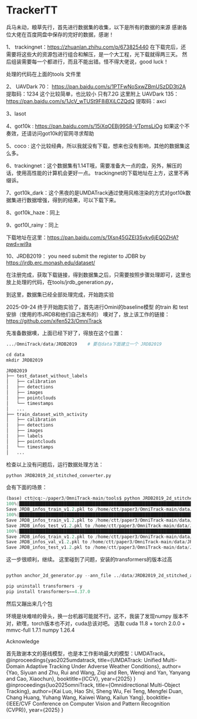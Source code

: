 # TrackerTT

兵马未动，粮草先行，首先进行数据集的收集，以下是所有的数据的来源
感谢各位大佬在百度网盘中保存的完好的数据，感谢！

1、 trackingnet：https://zhuanlan.zhihu.com/p/673825440
在下载完后，还需要将这些大的资源包进行组合和解压，是一个大工程，光下载就得两三天。
然后组装需要每一个都进行，而且不能出错。怪不得大佬说，good luck！

处理的代码在上面的tools 文件里

2、 UAVDark 70：   https://pan.baidu.com/s/1PTFwNoSxwZBmUSzDD3ti2A    提取码：1234
这个比较简单，也比较小 只有7.2G
这里附上 UAVDark 135：https://pan.baidu.com/s/1JcV_wTUSt9F8iBXiLCZQdQ 提取码：axci

3、lasot

4、got10k : https://pan.baidu.com/s/15iXqOEBj99S8-VTpmsLiOg   如果这个不奏效，还请访问got10k的官网寻求帮助

5、coco : 这个比较经典，所以我就没有下载，想来也没有影响，其他的数据集这么多。

6、trackingnet：这个数据集有1.14T哦，需要准备大一点的盘，另外，解压的话，使用高性能的计算机会更好一点。
trackingnet的下载地址在上方，这里不再缀诉。

7、got10k_dark：这个黑夜的是UMDATrack通过使用风格渲染的方式对got10k数据集进行数据增强，得到的结果，可以下载下来。

8、got10k_haze：同上

9、got10l_rainy：同上

下载地址在这里：https://pan.baidu.com/s/1Xsn45GZEI35vkv6jEQ0ZHA?pwd=wi9a

10、JRDB2019： you need submit the register to JDBR by https://jrdb.erc.monash.edu/dataset/

在注册完成，获取下载链接，得到数据集之后，只需要按照步骤处理即可，这里也放上处理的代码，在tools/jrdb_generation.py，

到这里，数据集已经全部处理完成，开始跑实验

2025-09-24 终于开始跑实验了，首先进行Omini的baseline模型 的train 和 test安排（使用的市JRDB和他们自己发布的）
噢对了，放上该工作的链接：https://github.com/xifen523/OmniTrack

先准备数据噢，上面已经下好了，得放在这个位置：
```python  
.../OmniTrack/data/JRDB2019    # 要在data下面建立一个 JRDB2019

cd data
mkdir JRDB2019

JRDB2019
├── test_dataset_without_labels
│   ├── calibration
│   ├── detections
│   ├── images
│   ├── pointclouds
│   └── timestamps
│   ...
├── train_dataset_with_activity
│   ├── calibration
│   ├── detections
│   ├── images
│   ├── labels
│   ├── pointclouds
│   └── timestamps
│   ...
```

检查以上没有问题后，运行数据处理方法：
```python
python JRDB2019_2d_stitched_converter.py
```
会有下面的场景：
```python
(base) ctt@cq:~/paper3/OmniTrack-main/tools$ python JRDB2019_2d_stitched_converter.py 
100%|██████████████████████████████████████████████████████████████████████████████████████████████████████████████████████████████████████████████████████████████████████████████████████████████████████████████████████████| 20/20 [00:07<00:00,  2.79it/s]
Save JRDB_infos_train_v1.2.pkl to /home/ctt/paper3/OmniTrack-main/data/JRDB2019_2d_stitched_anno_pkls
100%|██████████████████████████████████████████████████████████████████████████████████████████████████████████████████████████████████████████████████████████████████████████████████████████████████████████████████████████| 27/27 [00:01<00:00, 15.72it/s]
Save JRDB_infos_train_v1.2.pkl to /home/ctt/paper3/OmniTrack-main/data/JRDB2019_2d_stitched_anno_pkls
Save JRDB_infos_test_v1.2.pkl to /home/ctt/paper3/OmniTrack-main/data/JRDB2019_2d_stitched_anno_pkls
100%|████████████████████████████████████████████████████████████████████████████████████████████████████████████████████████████████████████████████████████████████████████████████████████████████████████████████████████████| 7/7 [00:02<00:00,  3.07it/s]
Save JRDB_infos_train_v1.2.pkl to /home/ctt/paper3/OmniTrack-main/data/JRDB2019_2d_stitched_anno_pkls
Save JRDB_infos_val_v1.2.pkl to /home/ctt/paper3/OmniTrack-main/data/JRDB2019_2d_stitched_anno_pkls
Save JRDB_infos_test_v1.2.pkl to /home/ctt/paper3/OmniTrack-main/data/JRDB2019_2d_stitched_anno_pkls
```
这一步很顺利，继续。
这里碰到了问题，安装的transformers的版本过高
```python

python anchor_2d_generator.py --ann_file ../data/JRDB2019_2d_stitched_anno_pkls/JRDB_infos_train_v1.2.pkl
```
```python
pip uninstall transformers -y
pip install transformers==4.37.0
```
然后又蹦出来几个包

环境是块难啃的骨头，换一台机器可能就不行。这不，我装了发现numpy 版本不对，欸嘿，torch版本也不对，cuda总该对吧。
选取 cuda 11.8 + torch 2.0.0 + mmvc-full 1.7.1 numpy 1.26.4


Acknowledge

首先致谢本文的基线模型，也是本工作影响最大的模型：UMDATrack。
@inproceedings{yao2025umdatrack,
  title={UMDATrack: Unified Multi-Domain Adaptive Tracking Under Adverse Weather Conditions},
  author={Yao, Siyuan and Zhu, Rui and Wang, Ziqi and Ren, Wenqi and Yan, Yanyang and Cao, Xiaochun},
  booktitle={ICCV},
  year={2025}
}
@inproceedings{luo2025omniTrack,
  title={Omnidirectional Multi-Object Tracking},
  author={Kai Luo, Hao Shi, Sheng Wu, Fei Teng, Mengfei Duan, Chang Huang, Yuhang Wang, Kaiwei Wang, Kailun Yang},
  booktitle={IEEE/CVF Conference on Computer Vision and Pattern Recognition (CVPR)},
  year={2025}
}
